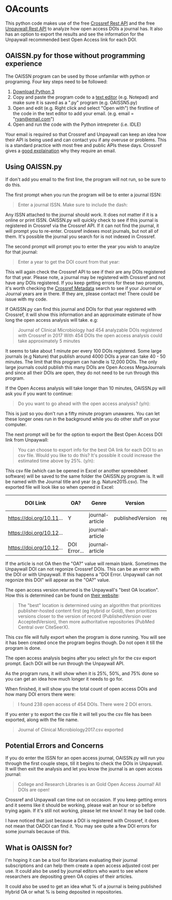 # OAcounts

This python code makes use of the free [Crossref Rest API](https://www.crossref.org/services/metadata-delivery/rest-api/) and the free [Unpaywall Rest API](http://unpaywall.org/api/v2) to analyze how open access DOIs a journal has. It also has an option to export the results and see the information for the Unpaywall recommended best Open Access link for each DOI.

## OAISSN.py for those without programming experience

The OAISSN program can be used by those unfamilar with python or programing. Four key steps need to be followed:
  1. [Download Python 3](https://www.python.org/downloads/)
  2. Copy and paste the program code to a [text editor](https://en.wikipedia.org/wiki/Text_editor) (e.g. Notepad) and make sure it is saved as a ".py" program (e.g. OAISSN5.py)
  3. Open and edit (e.g. Right click and select "Open with") the firstline of the code in the text editor to add your email. (e.g. email = "ryan@email.com")
  4. Open and run the code with the Python intrepreter (i.e. IDLE) 
  
Your email is required so that Crossref and Unpaywall can keep an idea how their API is being used and can contact you if any overuse or problems. This is a standard practice with most free and public APIs these days. Crossref gives a [good explaination](https://github.com/CrossRef/rest-api-doc) why they require an email.

## Using OAISSN.py

If don't add you email to the first line, the program will not run, so be sure to do this.

The first prompt when you run the program will be to enter a journal ISSN:
  >Enter a journal ISSN. Make sure to include the dash:

Any ISSN attached to the journal should work. It does not matter if it is a online or print ISSN. OAISSN.py will quickly check to see if this journal is registered in Crossref via the Crossref API. If it can not find the journal, it will prompt you to re-enter. Crossref indexes most journals, but not all of them. It's possible the journal you search for is not indexed in Crossref.

The second prompt will prompt you to enter the year you wish to anaylze for that journal:
  >Enter a year to get the DOI count from that year:
 
This will again check the Crossref API to see if their are any DOIs registered for that year. Please note, a journal may be registered with Crossref and not have any DOIs registered. If you keep getting errors for these two prompts, it's worth checking the [Crossref Metadata](https://search.crossref.org/) search to see if your Journal or Journal years are in there. If they are, please contact me! There could be issue with my code. 

If OAISSN.py can find this journal and DOIs for that year registered with Crossref, it will show this information and an approximate estimate of how long the open access analysis will take. e.g:
  >Journal of Clinical Microbiology had 454 analyzable DOIs registered with Crossref in 2017
  >With 454 DOIs the open access analysis could take approximately 5 minutes

It seems to take about 1 minute per every 100 DOIs registered. Some large journals (e.g Nature) that publish around 4000 DOIs a year can take 40 - 50 minutes. The limit that this program can handle is 12,000 DOIs. The only large journals could publish this many DOIs are Open Access MegaJournals and since all their DOIs are open, they do not need to be run through this program.

If the Open Access analysis will take longer than 10 minutes, OAISSN.py will ask you if you want to continue:
  >Do you want to go ahead with the open access analysis? (y/n):

This is just so you don't run a fifty minute program unawares. You can let these longer ones run in the background while you do other stuff on your computer.

The next prompt will be for the option to export the Best Open Access DOI link from Unpaywall:
  >You can choose to export info for the best OA link for each DOI to an csv file.
  >Would you like to do this? It's possible it could increase the estimated time above by 25%. (y/n):

This csv file (which can be opened in Excel or another spreedsheet software) will be saved to the same folder the OAISSN.py program is. It will be named with the Journal title and year (e.g. Nature2015.csv). The exported file will look like so when opened in Excel:

DOI Link | OA? | Genre | Version | Host Type | OA Link
------------ | ------------- | ------------- | ------------- | ------------- | -------------
https://doi.org/10.11... | Y | journal-article | publishedVersion | repository | http://europepmc.org/articles...
https://doi.org/10.12... |  | journal-article |  |  | 
https://doi.org/10.12... | DOI Error... | journal-article |  |  |

If the article is not OA then the "OA?" value will remain blank. Sometimes the Unpaywall DOI can not regonize Crossref DOIs. This can be an error with the DOI or with Unpaywall. If this happens a "DOI Error. Unpaywall can not regonize this DOI" will appear as the "OA?" value.

The open access version returned is the Unpaywall's "best OA location". How this is determined can be found on [their website](http://unpaywall.org/api/v2):
>The "best" location is determined using an algorithm that prioritizes publisher-hosted content first (eg Hybrid or Gold), then prioritizes versions closer to the version of record (PublishedVersion over AcceptedVersion), then more authoritative repositories (PubMed Central over CiteSeerX).

This csv file will fully export when the program is done running. You will see it has been created once the program begins though. Do not open it till the program is done.

The open access analysis begins after you select y/n for the csv export prompt. Each DOI will be run through the Unpaywall API.

As the program runs, it will show when it is 25%, 50%, and 75% done so you can get an idea how much longer it needs to go for. 

When finished, it will show you the total count of open access DOIs and how many DOI errors there were:
  >I found 238 open access of 454 DOIs.
  >There were 2 DOI errors.

If you enter y to export the csv file it will tell you the csv file has been exported, along with the file name.
  >Journal of Clinical Microbiology2017.csv exported

## Potential Errors and Concerns

If you do enter the ISSN for an open access journal, OAISSN.py will run you through the first couple steps, till it begins to check the DOIs in Unpaywall. It will then exit the analysis and let you know the journal is an open access journal:
   >College and Research Libraries is an Gold Open Access Journal! All DOIs are open!
   
Crossref and Unpaywall can time out on occasion. If you keep getting errors and it seems like it should be working, please wait an hour or so before trying again. If it's still not working, please let me know! It may be bad code. 

I have noticed that just because a DOI is registered with Crossref, it does not mean that OADOI can find it. You may see quite a few DOI errors for some journals because of this.

## What is OAISSN for?

I'm hoping it can be a tool for librarians evaluating their journal subscriptions and can help them create a open access adjusted cost per use. It could also be used by journal editors who want to see where researchers are depositing green OA copies of their articles.

It could also be used to get an idea what % of a journal is being published Hybrid OA or what % is being deposited in repositories.



